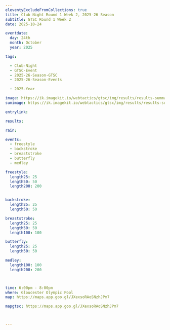 ```yaml
---
eleventyExcludeFromCollections: true
title: Club Night Round 1 Week 2, 2025-26 Season
subtitle: GTSC Round 1 Week 2
date: 2025-10-24

eventdate:
  day: 24th
  month: October
  year: 2025

tags:

  - Club-Night
  - GTSC-Event
  - 2025-26-Season-GTSC
  - 2025-26-Season-Events

  - 2025-Year

image: https://ik.imagekit.io/webtactics/gtsc/img/results/results-summary-2.jpg
sumimage: https://ik.imagekit.io/webtactics/gtsc/img/results/results-summary-2.jpg

entrylink: 

results: 

rain: 

events:
  - freestyle
  - backstroke
  - breaststroke
  - butterfly
  - medley

freestyle:
  length25: 25
  length50: 50
  length200: 200


backstroke:
  length25: 25
  length50: 50

breaststroke:
  length25: 25
  length50: 50
  length100: 100

butterfly:
  length25: 25
  length50: 50

medley:
  length100: 100
  length200: 200



time: 6:00pm - 8:00pm
where: Gloucester Olympic Pool
map: https://maps.app.goo.gl/JXexsoRAoSNzhJPm7

mapgtsc: https://maps.app.goo.gl/JXexsoRAoSNzhJPm7



---
```





